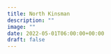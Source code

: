 ```yaml
---
title: North Kinsman 
description: ""
image: ""
date: 2022-05-01T06:00:00+00:00
draft: false
---
```

